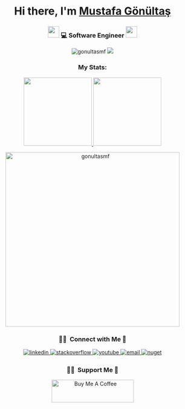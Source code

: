 <div align="center">
   <h1>Hi there, I'm <a href="https://www.linkedin.com/in/mustafa-gönültaş-4635801b9/">Mustafa Gönültaş</a></h1>
</div>

<div align="center">
   <h3>
   <img src="https://media.giphy.com/media/WUlplcMpOCEmTGBtBW/giphy.gif" width="30">  
   💻 Software Engineer  <img src="https://media.giphy.com/media/WUlplcMpOCEmTGBtBW/giphy.gif" width="30">
   </h3>
   <div>
   <a><img src="https://komarev.com/ghpvc/?username=gonultasmf&label=Profile%20views&color=5e30eb&style=flat" alt="gonultasmf" /> </a>
   <a href="https://wakatime.com/@_gnlta_"><img src="https://wakatime.com/badge/user/99f460e4-f157-472c-8766-385b41495463.svg" /></a>
   </div>
   <h3 align="center">My Stats:</h3>
<a href="https://github.com/gonultasmf">
  <img height="180em" src="https://github-readme-stats-eight-theta.vercel.app/api?username=gonultasmf&show_icons=true&theme=algolia&include_all_commits=true&count_private=true"/>
  <img height="180em" src="https://github-readme-stats-eight-theta.vercel.app/api/top-langs/?username=gonultasmf&layout=compact&langs_count=8&theme=algolia"/>
</a>
<p align="center" dir="auto"><a href="#"><img src="https://github-readme-streak-stats.herokuapp.com/?user=gonultasmf&amp;theme=algolia" width="460em" alt="gonultasmf" data-canonical-src="https://github-readme-streak-stats.herokuapp.com/?user=gonultasmf&amp;theme=algolia" style="max-width: 100%;"></a></p>
   
   ### 🤝🏻 &nbsp;Connect with Me 🤝

<div align="center">
<a href="https://www.linkedin.com/in/mustafa-gönültaş-4635801b9/" target="_blank">
<img src="https://img.shields.io/badge/linkedin-%231E77B5.svg?&style=for-the-badge&logo=linkedin&logoColor=white" alt="linkedin" style="margin-bottom: 5px;" />
</a>
<a href="https://stackoverflow.com/users/18822836/mustafa-gönültaş" target="_blank">
<img src="https://img.shields.io/badge/stackoverflow-%23F28032.svg?&style=for-the-badge&logo=stackoverflow&logoColor=white" alt="stackoverflow" style="margin-bottom: 5px;" />
</a>
<a href="https://www.youtube.com/@gnlta" target="_blank">
<img src="https://img.shields.io/badge/youtube-%23FF0000.svg?&style=for-the-badge&logo=youtube&logoColor=white" alt="youtube" style="margin-bottom: 5px;" />
</a>
<a href="mailto:gonultasmf@gmail.com" target="_blank">
<img src="https://img.shields.io/badge/email-%23D14836.svg?&style=for-the-badge&logo=gmail&logoColor=white" alt="email" style="margin-bottom: 5px;" />
</a>
<a href="https://www.nuget.org/profiles/FmgSoft" target="_blank">
    <img src="https://img.shields.io/badge/nuget-%23004880.svg?&style=for-the-badge&logo=nuget&logoColor=white" alt="nuget" />
</a>
<!--<a href="https://marketplace.visualstudio.com/items?itemName=FmgLib.FmgLibMauiMarkupTemplate&ssr=false#overview" target="_blank">
    <img src="https://img.shields.io/visual-studio-marketplace/r/FmgLib.FmgLibMauiMarkupTemplate" alt="Visual Studio Marketplace Rating" />
</a>
<a href="https://marketplace.visualstudio.com/items?itemName=FmgLib.FmgLibMauiMarkupTemplate&ssr=false#overview" target="_blank">
    <img src="https://img.shields.io/visual-studio-marketplace/i/FmgLib.FmgLibMauiMarkupTemplate" alt="Visual Studio Marketplace Downloads" />
</a>-->

   
### 🤝🏻 &nbsp;Support Me 🤝
<a href="https://buymeacoffee.com/gonultasmf
" target="_blank"><img src="https://cdn.buymeacoffee.com/buttons/v2/default-yellow.png" alt="Buy Me A Coffee" style="height: 60px !important;width: 217px !important;" ></a>
</div>
</div>
